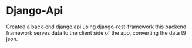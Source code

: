 # Django-Api
Created a back-end django api using django-rest-framework this backend framework serves data to the client side of the app, converting the data t9 json.

